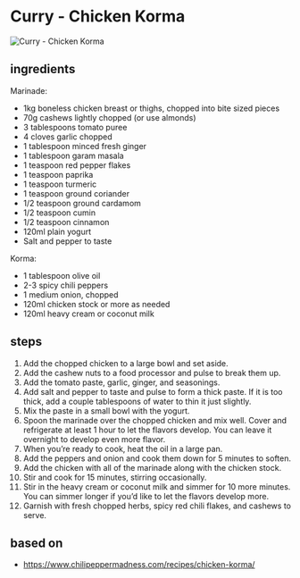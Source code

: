 # Curry - Chicken Korma

![Curry - Chicken Korma](https://recipes.ratcliffefamily.org/images/curry-—-chicken-korma.jpg)

## ingredients

Marinade:

- 1kg boneless chicken breast or thighs, chopped into bite sized pieces
- 70g cashews lightly chopped (or use almonds)
- 3 tablespoons tomato puree
- 4 cloves garlic chopped
- 1 tablespoon minced fresh ginger
- 1 tablespoon garam masala
- 1 teaspoon red pepper flakes
- 1 teaspoon paprika
- 1 teaspoon turmeric
- 1 teaspoon ground coriander
- 1/2 teaspoon ground cardamom
- 1/2 teaspoon cumin
- 1/2 teaspoon cinnamon
- 120ml plain yogurt
- Salt and pepper to taste

Korma:

- 1 tablespoon olive oil
- 2-3 spicy chili peppers
- 1 medium onion, chopped
- 120ml chicken stock or more as needed
- 120ml heavy cream or coconut milk

## steps

1. Add the chopped chicken to a large bowl and set aside.
2. Add the cashew nuts to a food processor and pulse to break them up.
3. Add the tomato paste, garlic, ginger, and seasonings.
4. Add salt and pepper to taste and pulse to form a thick paste. If it is too thick, add a couple tablespoons of water to thin it just slightly.
5. Mix the paste in a small bowl with the yogurt.
6. Spoon the marinade over the chopped chicken and mix well. Cover and refrigerate at least 1 hour to let the flavors develop. You can leave it overnight to develop even more flavor.
7. When you’re ready to cook, heat the oil in a large pan.
8. Add the peppers and onion and cook them down for 5 minutes to soften.
9. Add the chicken with all of the marinade along with the chicken stock.
10. Stir and cook for 15 minutes, stirring occasionally.
11. Stir in the heavy cream or coconut milk and simmer for 10 more minutes. You can simmer longer if you’d like to let the flavors develop more.
12. Garnish with fresh chopped herbs, spicy red chili flakes, and cashews to serve.

## based on

- https://www.chilipeppermadness.com/recipes/chicken-korma/
